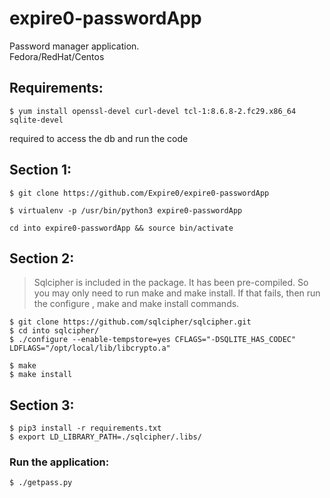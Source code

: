 # expire0-passwordApp
Password manager application.		 
Fedora/RedHat/Centos		
	
## Requirements:		 
```
$ yum install openssl-devel curl-devel tcl-1:8.6.8-2.fc29.x86_64 sqlite-devel
```
required to access the db and run the code   

## Section 1:	

```
$ git clone https://github.com/Expire0/expire0-passwordApp  
```
```
$ virtualenv -p /usr/bin/python3 expire0-passwordApp    
```
```
cd into expire0-passwordApp && source bin/activate   
```

## Section 2:

> Sqlcipher is included in the package. It has been pre-compiled. So you
> may only need to run make and make install. If that fails, then 
> run the configure , make and make install commands. 

```
$ git clone https://github.com/sqlcipher/sqlcipher.git	
$ cd into sqlcipher/	
$ ./configure --enable-tempstore=yes CFLAGS="-DSQLITE_HAS_CODEC" LDFLAGS="/opt/local/lib/libcrypto.a"	
```
```
$ make	
$ make install	
```

## Section 3:
```
$ pip3 install -r requirements.txt	
$ export LD_LIBRARY_PATH=./sqlcipher/.libs/	
```
### Run the application:
```
$ ./getpass.py	
```
